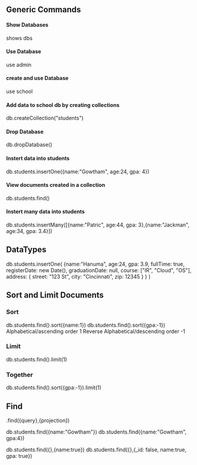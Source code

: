 ## Generic Commands

#### Show Databases
shows dbs

#### Use Database
use admin

#### create and use Database
use school

#### Add data to school db by creating collections
db.createCollection("students")

#### Drop Database
db.dropDatabase()

#### Instert data into students
db.students.insertOne({name:"Gowtham", age:24, gpa: 4})

#### View documents created in a collection
db.students.find()

#### Instert many data into students
db.students.insertMany([{name:"Patric", age:44, gpa: 3},{name:"Jackman", age:34, gpa: 3.4}])

## DataTypes
db.students.insertOne(
    {name:"Hanuma",
     age:24,
     gpa: 3.9,
     fullTime: true,
     registerDate: new Date(),
     graduationDate: null,
     course: ["IR", "Cloud", "OS"],
     address: {
        street: "123 St",
        city: "Cincinnati",
        zip: 12345
     }
    }
    )

## Sort and Limit Documents

### Sort
db.students.find().sort({name:1})
db.students.find().sort({gpa:-1})
Alphabetical/ascending order 1
Reverse Alphabetical/descending order -1

### Limit
db.students.find().limit(1)

### Together
db.students.find().sort({gpa:-1}).limit(1)

## Find
.find({query},{projection})

db.students.find({name:"Gowtham"})
db.students.find({name:"Gowtham", gpa:4})

db.students.find({},{name:true})
db.students.find({},{_id: false, name:true, gpa: true})